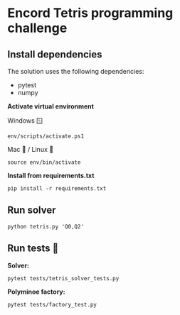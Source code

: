 # Encord Tetris programming challenge

## Install dependencies
The solution uses the following dependencies:
- pytest
- numpy

**Activate virtual environment**

Windows 🪟

`env/scripts/activate.ps1`

Mac 🍎 / Linux 🐧

`source env/bin/activate`

**Install from requirements.txt**

`pip install -r requirements.txt`

## Run solver

`python tetris.py 'Q0,Q2'`

## Run tests 🧪

**Solver:**

`pytest tests/tetris_solver_tests.py`

**Polyminoe factory:**

`pytest tests/factory_test.py`